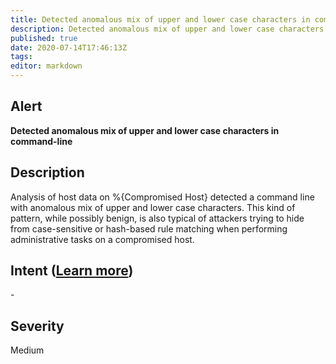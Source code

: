 ```yaml
---
title: Detected anomalous mix of upper and lower case characters in command line
description: Detected anomalous mix of upper and lower case characters in command line
published: true
date: 2020-07-14T17:46:13Z
tags:
editor: markdown
---
```


## Alert
**Detected anomalous mix of upper and lower case characters in command-line**

## Description
Analysis of host data on %{Compromised Host} detected a command line with anomalous mix of upper and lower case characters. This kind of pattern, while possibly benign, is also typical of attackers trying to hide from case-sensitive or hash-based rule matching when performing administrative tasks on a compromised host.

## Intent ([Learn more](/public/security/alerts/intentions.md))
\-

## Severity
Medium




